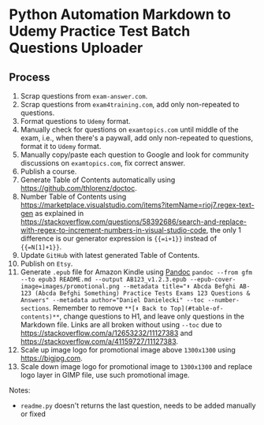 # Python Automation Markdown to Udemy Practice Test Batch Questions Uploader

## Process

1. Scrap questions from `exam-answer.com`.
2. Scrap questions from `exam4training.com`, add only non-repeated to questions.
3. Format questions to `Udemy` format.
4. Manually check for questions on `examtopics.com` until middle of the exam, i.e., when there's a paywall, add only non-repeated to questions, format it to `Udemy` format.
5. Manually copy/paste each question to Google and look for community discussions on `examtopics.com`, fix correct answer.
6. Publish a course.
7. Generate Table of Contents automatically using https://github.com/thlorenz/doctoc.
8. Number Table of Contents using https://marketplace.visualstudio.com/items?itemName=rioj7.regex-text-gen as explained in https://stackoverflow.com/questions/58392686/search-and-replace-with-regex-to-increment-numbers-in-visual-studio-code, the only 1 difference is our generator expression is `{{=i+1}}` instead of `{{=N[1]+1}}`.
9. Update `GitHub` with latest generated Table of Contents.
10. Publish on `Etsy`.
11. Generate `.epub` file for Amazon Kindle using [Pandoc](https://pandoc.org) `pandoc --from gfm --to epub3 README.md --output AB123_v1.2.3.epub --epub-cover-image=images/promotional.png --metadata title="⬆️ Abcda Befghi AB-123 (Abcda Befghi Something) Practice Tests Exams 123 Questions & Answers" --metadata author="Daniel Danielecki" --toc --number-sections`. Remember to remove `**[⬆ Back to Top](#table-of-contents)**`, change questions to H1, and leave only questions in the Markdown file. Links are all broken without using `--toc` due to https://stackoverflow.com/a/12653232/11127383 and https://stackoverflow.com/a/41159727/11127383.
12. Scale up image logo for promotional image above `1300x1300` using https://bigjpg.com.
13. Scale down image logo for promotional image to `1300x1300` and replace logo layer in GIMP file, use such promotional image.

Notes:
- `readme.py` doesn't returns the last question, needs to be added manually or fixed
